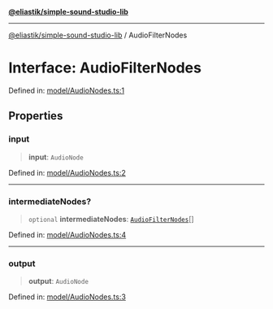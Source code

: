 [**@eliastik/simple-sound-studio-lib**](../README.md)

***

[@eliastik/simple-sound-studio-lib](../globals.md) / AudioFilterNodes

# Interface: AudioFilterNodes

Defined in: [model/AudioNodes.ts:1](https://github.com/Eliastik/simple-sound-studio-lib/blob/e2381543acd624d47bf0e56bee059ac07e0632f6/lib/model/AudioNodes.ts#L1)

## Properties

### input

> **input**: `AudioNode`

Defined in: [model/AudioNodes.ts:2](https://github.com/Eliastik/simple-sound-studio-lib/blob/e2381543acd624d47bf0e56bee059ac07e0632f6/lib/model/AudioNodes.ts#L2)

***

### intermediateNodes?

> `optional` **intermediateNodes**: [`AudioFilterNodes`](AudioFilterNodes.md)[]

Defined in: [model/AudioNodes.ts:4](https://github.com/Eliastik/simple-sound-studio-lib/blob/e2381543acd624d47bf0e56bee059ac07e0632f6/lib/model/AudioNodes.ts#L4)

***

### output

> **output**: `AudioNode`

Defined in: [model/AudioNodes.ts:3](https://github.com/Eliastik/simple-sound-studio-lib/blob/e2381543acd624d47bf0e56bee059ac07e0632f6/lib/model/AudioNodes.ts#L3)
